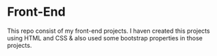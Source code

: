 # Front-End
This repo consist of my front-end projects.
I haven created this projects using HTML and CSS & also used some bootstrap properties in those projects.
